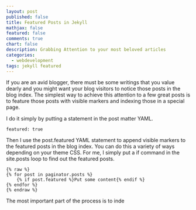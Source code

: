 ```yaml
---
layout: post
published: false
title: Featured Posts in Jekyll
mathjax: false
featured: false
comments: true
chart: false
description: Grabbing Attention to your most beloved articles
categories: 
  - webdevelopment
tags: jekyll featured
---
```


If you are an avid blogger, there must be some writings that you value dearly and you might want your blog visitors to notice those posts in the blog index. The simplest way to achieve this attention to a few great posts is to feature those posts with visible markers and indexing those in a special page.

I do it simply by putting a statement in the post matter YAML.
```
featured: true
```
Then I use the post.featured YAML statement to append visible markers to the featured posts in the blog index. You can do this a variety of ways depending on your theme CSS.
For me, I simply put a if command in the site.posts loop to find out the featured posts.
```
{% raw %}
{% for post in paginator.posts %}
	{% if post.featured %}Put some content{% endif %}
{% endfor %}
{% endraw %}
```
The most important part of the process is to inde